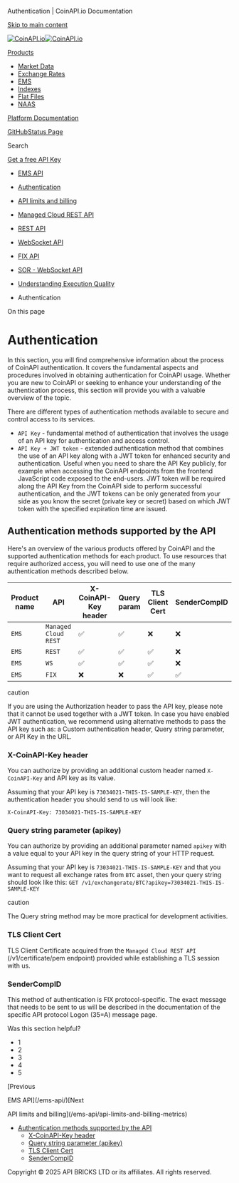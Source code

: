 Authentication | CoinAPI.io Documentation




[Skip to main content](#__docusaurus_skipToContent_fallback)

[![CoinAPI.io](/img/logo.svg)![CoinAPI.io](/img/logo.svg)](https://www.coinapi.io)

[Products](/ems-api/authentication)

* [Market Data](/market-data/)
* [Exchange Rates](/exchange-rates-api/)
* [EMS](/ems-api/)
* [Indexes](/indexes-api/)
* [Flat Files](/flat-files-api/)
* [NAAS](/naas-api/)

[Platform Documentation](/general/authentication)

[GitHub](https://github.com/api-bricks/api-bricks-sdk)[Status Page](https://status.coinapi.io)

Search

[Get a free API Key](https://console.coinapi.io/?link=/apikeys/create)

* [EMS API](/ems-api/)
* [Authentication](/ems-api/authentication)
* [API limits and billing](/ems-api/api-limits-and-billing-metrics)
* [Managed Cloud REST API](/ems-api/rest-api/rest-api)
* [REST API](/ems-api/managed-cloud-rest-api/managed-cloud-rest-api)
* [WebSocket API](/ems-api/websocket/)
* [FIX API](/ems-api/fix/)
* [SOR - WebSocket API](/ems-api/sor-websocket-api)
* [Understanding Execution Quality](/ems-api/understanding-execution-quality)

* Authentication

On this page

Authentication
==============

In this section, you will find comprehensive information about the process of CoinAPI authentication.
It covers the fundamental aspects and procedures involved in obtaining authentication for CoinAPI usage.
Whether you are new to CoinAPI or seeking to enhance your understanding of the authentication process, this section will provide you with a valuable overview of the topic.

There are different types of authentication methods available to secure and control access to its services.

* `API Key` - fundamental method of authentication that involves the usage of an API key for authentication and access control.
* `API Key + JWT token` - extended authentication method that combines the use of an API key along with a JWT token for enhanced security and authentication.
  Useful when you need to share the API Key publicly, for example when accessing the CoinAPI endpoints from the frontend JavaScript code exposed to the end-users.
  JWT token will be required along the API Key from the CoinAPI side to perform successful authentication, and the JWT tokens can be only generated from your side as you know the secret (private key or secret) based on which JWT token with the specified expiration time are issued.

Authentication methods supported by the API[​](/ems-api/authentication#authentication-methods-supported-by-the-api "Direct link to Authentication methods supported by the API")
--------------------------------------------------------------------------------------------------------------------------------------------------------------------------------

Here's an overview of the various products offered by CoinAPI and the supported authentication methods for each product.
To use resources that require authorized access, you will need to use one of the many authentication methods described below.

| Product name | API | X-CoinAPI-Key header | Query param | TLS Client Cert | SenderCompID |
| --- | --- | --- | --- | --- | --- |
| `EMS` | `Managed Cloud REST` | ✅ | ✅ | ❌ | ❌ |
| `EMS` | `REST` | ✅ | ✅ | ✅ | ❌ |
| `EMS` | `WS` | ✅ | ✅ | ✅ | ❌ |
| `EMS` | `FIX` | ❌ | ❌ | ✅ | ✅ |

caution

If you are using the Authorization header to pass the API key, please note that it cannot be used together with a JWT token. In case you have enabled JWT authentication, we recommend using alternative methods to pass the API key such as: a Custom authentication header, Query string parameter, or API Key in the URL.

### X-CoinAPI-Key header[​](/ems-api/authentication#x-coinapi-key-header "Direct link to X-CoinAPI-Key header")

You can authorize by providing an additional custom header named `X-CoinAPI-Key` and API key as its value.

Assuming that your API key is `73034021-THIS-IS-SAMPLE-KEY`, then the authentication header you should send to us will look like:

`X-CoinAPI-Key: 73034021-THIS-IS-SAMPLE-KEY`

### Query string parameter (apikey)[​](/ems-api/authentication#query-string-parameter-apikey "Direct link to Query string parameter (apikey)")

You can authorize by providing an additional parameter named `apikey` with a value equal to your API key in the query string of your HTTP request.

Assuming that your API key is `73034021-THIS-IS-SAMPLE-KEY` and that you want to request all exchange rates from `BTC` asset, then your query string should look like this: `GET /v1/exchangerate/BTC?apikey=73034021-THIS-IS-SAMPLE-KEY`

caution

The Query string method may be more practical for development activities.

### TLS Client Cert[​](/ems-api/authentication#tls-client-cert "Direct link to TLS Client Cert")

TLS Client Certificate acquired from the `Managed Cloud REST API` (/v1/certificate/pem endpoint) provided while establishing a TLS session with us.

### SenderCompID[​](/ems-api/authentication#sendercompid "Direct link to SenderCompID")

This method of authentication is FIX protocol-specific. The exact message that needs to be sent to us will be described in the documentation of the specific API protocol Logon (35=A) message page.

Was this section helpful?

* 1
* 2
* 3
* 4
* 5

[Previous

EMS API](/ems-api/)[Next

API limits and billing](/ems-api/api-limits-and-billing-metrics)

* [Authentication methods supported by the API](/ems-api/authentication#authentication-methods-supported-by-the-api)
  + [X-CoinAPI-Key header](/ems-api/authentication#x-coinapi-key-header)
  + [Query string parameter (apikey)](/ems-api/authentication#query-string-parameter-apikey)
  + [TLS Client Cert](/ems-api/authentication#tls-client-cert)
  + [SenderCompID](/ems-api/authentication#sendercompid)

Copyright © 2025 API BRICKS LTD or its affiliates. All rights reserved.